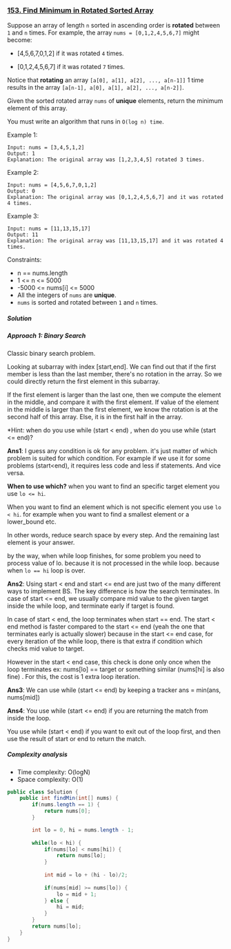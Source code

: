 ### [153. Find Minimum in Rotated Sorted Array](https://leetcode.com/problems/find-minimum-in-rotated-sorted-array/)

Suppose an array of length `n` sorted in ascending order is **rotated** between `1` and `n` times. For example, the array `nums = [0,1,2,4,5,6,7]` might become:

- [4,5,6,7,0,1,2] if it was rotated `4` times.

- [0,1,2,4,5,6,7] if it was rotated `7` times.


Notice that **rotating** an array `[a[0], a[1], a[2], ..., a[n-1]]` 1 time results in the array `[a[n-1], a[0], a[1], a[2], ..., a[n-2]]`.

Given the sorted rotated array `nums` of **unique** elements, return the minimum element of this array.

You must write an algorithm that runs in `O(log n) time`.

 

Example 1:
```
Input: nums = [3,4,5,1,2]
Output: 1
Explanation: The original array was [1,2,3,4,5] rotated 3 times.
```
Example 2:
```
Input: nums = [4,5,6,7,0,1,2]
Output: 0
Explanation: The original array was [0,1,2,4,5,6,7] and it was rotated 4 times.
```
Example 3:
```
Input: nums = [11,13,15,17]
Output: 11
Explanation: The original array was [11,13,15,17] and it was rotated 4 times. 
``` 

Constraints:

- n == nums.length
- 1 <= n <= 5000
- -5000 <= nums[i] <= 5000
- All the integers of `nums` are **unique**.
- `nums` is sorted and rotated between `1` and `n` times.


##### Solution

##### Approach 1: Binary Search
Classic binary search problem.

Looking at subarray with index [start,end]. We can find out that if the first member is less than the last member, there's no rotation in the array. So we could directly return the first element in this subarray.

If the first element is larger than the last one, then we compute the element in the middle, and compare it with the first element. If value of the element in the middle is larger than the first element, we know the rotation is at the second half of this array. Else, it is in the first half in the array.

*Hint:
when do you use while (start < end) , when do you use while (start <= end)?

**Ans1**:
I guess any condition is ok for any problem. it's just matter of which problem is suited for which condition. For example if we use it for some problems (start<end), it requires less code and less if statements. And vice versa.

**When to use which?**
when you want to find an specific target element you use `lo <= hi`.

When you want to find an element which is not specific element you use `lo < hi`. for example when you want to find a smallest element or a lower_bound etc.

In other words, reduce search space by every step. And the remaining last element is your answer.

by the way, when while loop finishes, for some problem you need to process value of lo. because it is not processed in the while loop. because when `lo == hi` loop is over.


**Ans2**:
Using start < end and start <= end are just two of the many different ways to implement BS. The key difference is how the search terminates. In case of start <= end, we usually compare mid value to the given target inside the while loop, and terminate early if target is found.

In case of start < end, the loop terminates when start == end.
The start < end method is faster compared to the start <= end (yeah the one that terminates early is actually slower) because in the start <= end case, for every iteration of the while loop, there is that extra if condition which checks mid value to target.

However in the start < end case, this check is done only once when the loop terminates ex: nums[lo] == target or something similar (nums[hi] is also fine) . For this, the cost is 1 extra loop iteration.

**Ans3**:
We can use while (start <= end) by keeping a tracker ans = min(ans, nums[mid])

**Ans4**:
You use while (start <= end) if you are returning the match from inside the loop.

You use while (start < end) if you want to exit out of the loop first, and then use the result of start or end to return the match.

##### Complexity analysis
- Time complexity: O(logN)
- Space complexity: O(1)

```java
public class Solution {
    public int findMin(int[] nums) {
        if(nums.length == 1) {
            return nums[0];
        }

        int lo = 0, hi = nums.length - 1;
        
        while(lo < hi) {
            if(nums[lo] < nums[hi]) {
                return nums[lo];
            }
            
            int mid = lo + (hi - lo)/2;
            
            if(nums[mid] >= nums[lo]) {
                lo = mid + 1;
            } else {
                hi = mid;
            }
        }
        return nums[lo];
    }
}
```